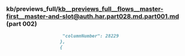 ### kb/previews_full/kb__previews_full__flows__master-first__master-and-slot@auth.har.part028.md.part001.md (part 002)

```md
                     "columnNumber": 28229
                    },
                    {
        
```

```
